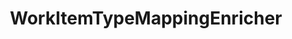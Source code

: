 ---
optionsClassName: WorkItemTypeMappingEnricherOptions
optionsClassFullName: MigrationTools.Enrichers.WorkItemTypeMappingEnricherOptions
configurationSamples:
- name: default
  description: 
  code: >-
    {
      "$type": "WorkItemTypeMappingEnricherOptions",
      "Enabled": true,
      "WorkItemTypeDefinition": {
        "$type": "Dictionary`2",
        "Default": "Default2"
      }
    }
  sampleFor: MigrationTools.Enrichers.WorkItemTypeMappingEnricherOptions
description: Used to process the String fields of a work item. This is useful for cleaning up data. It will limit fields to a max length and apply regex replacements based on what is configured. Each regex replacement is applied in order and can be enabled or disabled.
className: WorkItemTypeMappingEnricher
typeName: ProcessorEnrichers
architecture: v2
options:
- parameterName: Enabled
  type: Boolean
  description: If enabled this will run this migrator
  defaultValue: true
- parameterName: RefName
  type: String
  description: For internal use
  defaultValue: missng XML code comments
- parameterName: WorkItemTypeDefinition
  type: Dictionary
  description: List of work item mappings.
  defaultValue: '{}'
status: missng XML code comments
processingTarget: missng XML code comments
classFile: /src/MigrationTools/ProcessorEnrichers/WorkItemProcessorEnrichers/WorkItemTypeMappingEnricher.cs
optionsClassFile: /src/MigrationTools/ProcessorEnrichers/WorkItemProcessorEnrichers/WorkItemTypeMappingEnricherOptions.cs

redirectFrom: []
layout: reference
toc: true
permalink: /Reference/v2/ProcessorEnrichers/WorkItemTypeMappingEnricher/
title: WorkItemTypeMappingEnricher
categories:
- ProcessorEnrichers
- v2
topics:
- topic: notes
  path: /docs/Reference/v2/ProcessorEnrichers/WorkItemTypeMappingEnricher-notes.md
  exists: false
  markdown: ''
- topic: introduction
  path: /docs/Reference/v2/ProcessorEnrichers/WorkItemTypeMappingEnricher-introduction.md
  exists: false
  markdown: ''

---